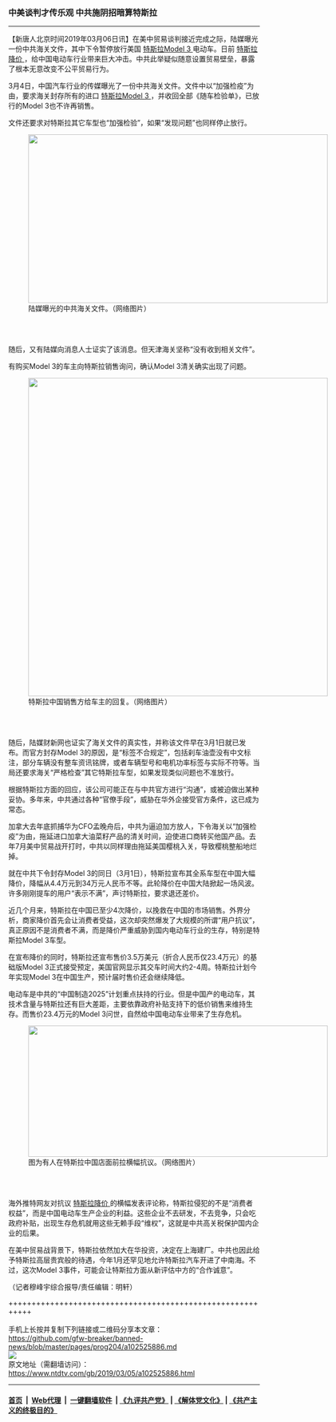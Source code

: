 ### 中美谈判才传乐观 中共施阴招暗算特斯拉
------------------------

<div class="post_content">
 <p>
  【新唐人北京时间2019年03月06日讯】在美中贸易谈判接近完成之际，陆媒曝光一份中共海关文件，其中下令暂停放行美国
  <a href="https://www.ntdtv.com/gb/特斯拉model-3.htm">
   特斯拉Model 3
  </a>
  电动车。日前
  <a href="https://www.ntdtv.com/gb/特斯拉降价.htm">
   特斯拉降价
  </a>
  ，给中国电动车行业带来巨大冲击。中共此举疑似随意设置贸易壁垒，暴露了根本无意改变不公平贸易行为。
 </p>
 <p>
  3月4日，中国汽车行业的传媒曝光了一份中共海关文件。文件中以“加强检疫”为由，要求海关封存所有的进口
  <a href="https://www.ntdtv.com/gb/特斯拉model-3.htm">
   特斯拉Model 3
  </a>
  ，并收回全部《随车检验单》，已放行的Model 3也不许再销售。
 </p>
 <p>
  文件还要求对特斯拉其它车型也“加强检验”，如果“发现问题”也同样停止放行。
 </p>
 <figure class="wp-caption aligncenter" id="attachment_102525901" style="width: 600px">
  <img alt="" class="size-medium wp-image-102525901" height="338" src="https://www.ntdtv.com/assets/uploads/2019/03/5cdffbb1dc5b441aa08289fcb9a2aaf9-600x338.jpeg" width="600">
   <br/><figcaption class="wp-caption-text">
    陆媒曝光的中共海关文件。（网络图片）
   </figcaption><br/>
  </img>
 </figure><br/>
 <p>
  随后，又有陆媒向消息人士证实了该消息。但天津海关坚称“没有收到相关文件”。
 </p>
 <p>
  有购买Model 3的车主向特斯拉销售询问，确认Model 3清关确实出现了问题。
 </p>
 <figure class="wp-caption aligncenter" id="attachment_102525902" style="width: 600px">
  <img alt="" class="size-medium wp-image-102525902" height="638" src="https://www.ntdtv.com/assets/uploads/2019/03/b47553d4e7b64588b0f84aaa42384d05-600x638.jpeg" width="600">
   <br/><figcaption class="wp-caption-text">
    特斯拉中国销售方给车主的回复。（网络图片）
   </figcaption><br/>
  </img>
 </figure><br/>
 <p>
  随后，陆媒财新网也证实了海关文件的真实性，并称该文件早在3月1日就已发布。而官方封存Model 3的原因，是“标签不合规定”，包括刹车油壶没有中文标注，部分车辆没有整车资讯铭牌，或者车辆型号和电机功率标签与实际不符等。当局还要求海关“严格检查”其它特斯拉车型，如果发现类似问题也不准放行。
 </p>
 <p>
  根据特斯拉方面的回应，该公司可能正在与中共官方进行“沟通”，或被迫做出某种妥协。多年来，中共通过各种“官僚手段”，威胁在华外企接受官方条件，这已成为常态。
 </p>
 <p>
  加拿大去年底抓捕华为CFO孟晚舟后，中共为逼迫加方放人，下令海关以“加强检疫”为由，拖延进口加拿大油菜籽产品的清关时间，迫使进口商转买他国产品。去年7月美中贸易战开打时，中共以同样理由拖延美国樱桃入关，导致樱桃整船地烂掉。
 </p>
 <p>
  就在中共下令封存Model 3的同日（3月1日），特斯拉宣布其全系车型在中国大幅降价，降幅从4.4万元到34万元人民币不等。此轮降价在中国大陆掀起一场风波。许多刚刚提车的用户“表示不满”，声讨特斯拉，要求退还差价。
 </p>
 <p>
  近几个月来，特斯拉在中国已至少4次降价，以挽救在中国的市场销售。外界分析，商家降价首先会让消费者受益，这次却突然爆发了大规模的所谓“用户抗议”，真正原因不是消费者不满，而是降价严重威胁到国内电动车行业的生存，特别是特斯拉Model 3车型。
 </p>
 <p>
  在宣布降价的同时，特斯拉还宣布售价3.5万美元（折合人民币仅23.4万元）的基础版Model 3正式接受预定，美国官网显示其交车时间大约2-4周。特斯拉计划今年实现Model 3在中国生产，预计届时售价还会继续降低。
 </p>
 <p>
  电动车是中共的“中国制造2025”计划重点扶持的行业。但是中国产的电动车，其技术含量与特斯拉还有巨大差距，主要依靠政府补贴支持下的低价销售来维持生存。而售价23.4万元的Model 3问世，自然给中国电动车业带来了生存危机。
 </p>
 <figure class="wp-caption aligncenter" id="attachment_102525905" style="width: 600px">
  <img alt="" class="size-medium wp-image-102525905" height="263" src="https://www.ntdtv.com/assets/uploads/2019/03/7858c433ebbe18a94f2dbb99b8a24e95-600x263.jpg" width="600">
   <br/><figcaption class="wp-caption-text">
    图为有人在特斯拉中国店面前拉横幅抗议。（网络图片）
   </figcaption><br/>
  </img>
 </figure><br/>
 <p>
  海外推特网友对抗议
  <a href="https://www.ntdtv.com/gb/特斯拉降价.htm">
   特斯拉降价
  </a>
  的横幅发表评论称，特斯拉侵犯的不是“消费者权益”，而是中国电动车生产企业的利益。这些企业不去研发，不去竞争，只会吃政府补贴，出现生存危机就用这些无赖手段“维权”，这就是中共高关税保护国内企业的后果。
 </p>
 <p>
  在美中贸易战背景下，特斯拉依然加大在华投资，决定在上海建厂。中共也因此给予特斯拉高层贵宾般的待遇，今年1月还罕见地允许特斯拉汽车开进了中南海。不过，这次Model 3事件，可能会让特斯拉方面从新评估中方的“合作诚意”。
 </p>
 <p>
  （记者穆峰宇综合报导/责任编辑：明轩）
 </p>
 <div class="single_ad">
 </div>
</div>

+++++++++++++++++++++++++++++++++++++++++++++++++++++++++++<br/><br/>
手机上长按并复制下列链接或二维码分享本文章：<br/>
https://github.com/gfw-breaker/banned-news/blob/master/pages/prog204/a102525886.md <br/>
<a href='https://github.com/gfw-breaker/banned-news/blob/master/pages/prog204/a102525886.md'><img src='https://github.com/gfw-breaker/banned-news/blob/master/pages/prog204/a102525886.md.png'/></a> <br/>
原文地址（需翻墙访问）：https://www.ntdtv.com/gb/2019/03/05/a102525886.html


------------------------
#### [首页](https://github.com/gfw-breaker/banned-news/blob/master/README.md) &nbsp;|&nbsp; [Web代理](https://github.com/labour-camp/helloworld) &nbsp;|&nbsp; [一键翻墙软件](https://github.com/gfw-breaker/nogfw/blob/master/README.md) &nbsp;| [《九评共产党》](https://github.com/gfw-breaker/9ping.md/blob/master/README.md#九评之一评共产党是什么) | [《解体党文化》](https://github.com/gfw-breaker/jtdwh.md/blob/master/README.md) | [《共产主义的终极目的》](https://github.com/gfw-breaker/gczydzjmd.md/blob/master/README.md)

